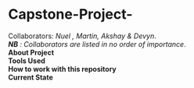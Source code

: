# Capstone-Project-
Collaborators: _Nuel , Martin, Akshay & Devyn_.   
_**NB** : Collaborators are listed in no order of importance_.    
**About Project**    
**Tools Used**  
**How to work with this repository**  
**Current State** 
